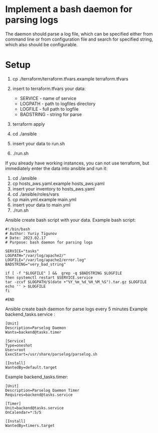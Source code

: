 Implement a bash daemon for parsing logs
=========

The daemon should parse a log file, which can be specified either from command line or from configuration file and search for specified string, which also should be configurable.

Setup
=========
1. cp ./terraform/terraform.tfvars.example terraform.tfvars 
2. insert to terraform.tfvars your data:
    * SERVICE - name of service
    * LOGPATH - path to logfiles directory 
    * LOGFILE - full path to logfile
    * BADSTRING - string for parse

3. terraform apply 
4. cd ./ansible
5. insert your data to run.sh
6. ./run.sh

If you already have working instances, you can not use terraform, but immediately enter the data into ansible and run it:
1. cd ./ansible
2. cp hosts_aws.yaml.example hosts_aws.yaml 
3. insert your inventory to hosts_aws.yaml
4. cd ./ansible/roles/vars
5. cp main.yml.example main.yml
6. insert your data to main.yml
7. ./run.sh


Ansible create bash script with your data.
Example bash script:
```
#!/bin/bash
# Author: Yuriy Tigunov
# Date: 2023.02.17
# Purpose: bash daemon for parsing logs

SERVICE="tasks"
LOGPATH="/var/log/apache2/"
LOGFILE="/var/log/apache2/error.log"
BADSTRING="very_bad_string"

if [ -f "$LOGFILE" ] &&  grep -q $BADSTRING $LOGFILE
then systemctl restart $SERVICE.service
tar -zcvf $LOGPATH/$(date +"%Y_%m_%d_%H_%M_%S").tar.gz $LOGFILE
echo '' > $LOGFILE
fi

#END
```

Ansible create bash daemon for parse logs every 5 minutes
Example backend_tasks.service :
```
[Unit]
Description=Parselog Daemon
Wants=backend@tasks.timer

[Service]
Type=oneshot
User=root
ExecStart=/usr/share/parselog/parselog.sh

[Install]
WantedBy=default.target
```
Example backend_tasks.timer:

```
[Unit]
Description=Parselog Daemon Timer
Requires=backend@tasks.service

[Timer]
Unit=backend@tasks.service
OnCalendar=*:5/5

[Install]
WantedBy=timers.target
```

